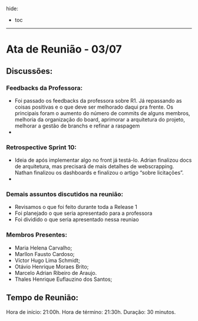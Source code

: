 hide:
  - toc
---

# Ata de Reunião - 03/07

## Discussões:

### Feedbacks da Professora:
* Foi passado os feedbacks da professora sobre R1. Já repassando as coisas positivas e o que deve ser melhorado daqui pra frente. Os principais foram o aumento do número de commits de alguns membros, melhoria da organização do board, aprimorar a arquitetura do projeto, melhorar a gestão de branchs e refinar a raspagem
*

### Retrospective Sprint 10:
* Ideia de após implementar algo no front já testá-lo. Adrian finalizou docs de arquitetura, mas precisará de mais detalhes de webscrapping. Nathan finalizou os dashboards e finalizou o artigo “sobre licitações”.
* 
### Demais assuntos discutidos na reunião:
* Revisamos o que foi feito durante toda a Release 1
* Foi planejado o que seria apresentado para a professora
* Foi dividido o que seria apresentado nessa reuniao

### Membros Presentes:
- Maria Helena Carvalho;
- Marllon Fausto Cardoso;
- Víctor Hugo Lima Schmidt;
- Otávio Henrique Moraes Brito;
- Marcelo Adrian Ribeiro de Araujo.
- Thales Henrique Euflauzino dos Santos;

## Tempo de Reunião:
Hora de início: 21:00h.
Hora de término: 21:30h.
Duração:  30 minutos. 
